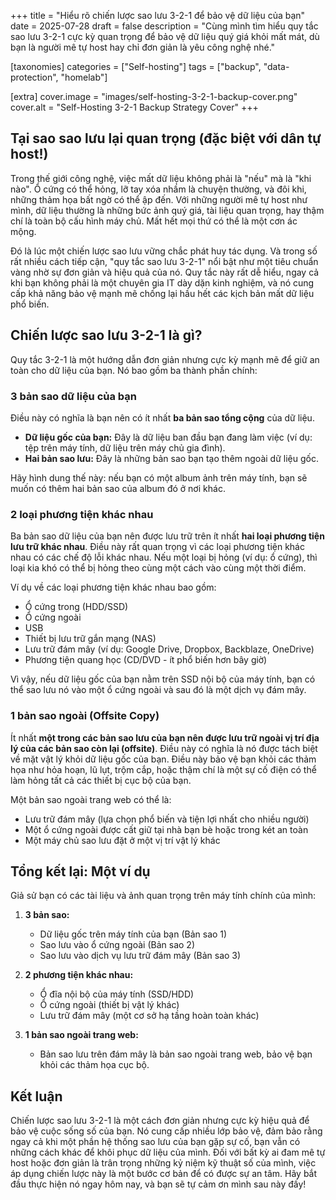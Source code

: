 +++
title = "Hiểu rõ chiến lược sao lưu 3-2-1 để bảo vệ dữ liệu của bạn"
date = 2025-07-28
draft = false
description = "Cùng mình tìm hiểu quy tắc sao lưu 3-2-1 cực kỳ quan trọng để bảo vệ dữ liệu quý giá khỏi mất mát, dù bạn là người mê tự host hay chỉ đơn giản là yêu công nghệ nhé."

[taxonomies]
categories = ["Self-hosting"]
tags = ["backup", "data-protection", "homelab"]

[extra]
cover.image = "images/self-hosting-3-2-1-backup-cover.png"
cover.alt = "Self-Hosting 3-2-1 Backup Strategy Cover"
+++

## Tại sao sao lưu lại quan trọng (đặc biệt với dân tự host!)

Trong thế giới công nghệ, việc mất dữ liệu không phải là "nếu" mà là "khi nào". Ổ cứng có thể hỏng, lỡ tay xóa nhầm là chuyện thường, và đôi khi, những thảm họa bất ngờ có thể ập đến. Với những người mê tự host như mình, dữ liệu thường là những bức ảnh quý giá, tài liệu quan trọng, hay thậm chí là toàn bộ cấu hình máy chủ. Mất hết mọi thứ có thể là một cơn ác mộng.

Đó là lúc một chiến lược sao lưu vững chắc phát huy tác dụng. Và trong số rất nhiều cách tiếp cận, "quy tắc sao lưu 3-2-1" nổi bật như một tiêu chuẩn vàng nhờ sự đơn giản và hiệu quả của nó. Quy tắc này rất dễ hiểu, ngay cả khi bạn không phải là một chuyên gia IT dày dặn kinh nghiệm, và nó cung cấp khả năng bảo vệ mạnh mẽ chống lại hầu hết các kịch bản mất dữ liệu phổ biến.

## Chiến lược sao lưu 3-2-1 là gì?

Quy tắc 3-2-1 là một hướng dẫn đơn giản nhưng cực kỳ mạnh mẽ để giữ an toàn cho dữ liệu của bạn. Nó bao gồm ba thành phần chính:

### 3 bản sao dữ liệu của bạn

Điều này có nghĩa là bạn nên có ít nhất **ba bản sao tổng cộng** của dữ liệu.
*   **Dữ liệu gốc của bạn:** Đây là dữ liệu ban đầu bạn đang làm việc (ví dụ: tệp trên máy tính, dữ liệu trên máy chủ gia đình).
*   **Hai bản sao lưu:** Đây là những bản sao bạn tạo thêm ngoài dữ liệu gốc.

Hãy hình dung thế này: nếu bạn có một album ảnh trên máy tính, bạn sẽ muốn có thêm hai bản sao của album đó ở nơi khác.

### 2 loại phương tiện khác nhau

Ba bản sao dữ liệu của bạn nên được lưu trữ trên ít nhất **hai loại phương tiện lưu trữ khác nhau**. Điều này rất quan trọng vì các loại phương tiện khác nhau có các chế độ lỗi khác nhau. Nếu một loại bị hỏng (ví dụ: ổ cứng), thì loại kia khó có thể bị hỏng theo cùng một cách vào cùng một thời điểm.

Ví dụ về các loại phương tiện khác nhau bao gồm:
*   Ổ cứng trong (HDD/SSD)
*   Ổ cứng ngoài
*   USB
*   Thiết bị lưu trữ gắn mạng (NAS)
*   Lưu trữ đám mây (ví dụ: Google Drive, Dropbox, Backblaze, OneDrive)
*   Phương tiện quang học (CD/DVD - ít phổ biến hơn bây giờ)

Vì vậy, nếu dữ liệu gốc của bạn nằm trên SSD nội bộ của máy tính, bạn có thể sao lưu nó vào một ổ cứng ngoài và sau đó là một dịch vụ đám mây.

### 1 bản sao ngoài (Offsite Copy)

Ít nhất **một trong các bản sao lưu của bạn nên được lưu trữ ngoài vị trí địa lý của các bản sao còn lại (offsite)**. Điều này có nghĩa là nó được tách biệt về mặt vật lý khỏi dữ liệu gốc của bạn. Điều này bảo vệ bạn khỏi các thảm họa như hỏa hoạn, lũ lụt, trộm cắp, hoặc thậm chí là một sự cố điện có thể làm hỏng tất cả các thiết bị cục bộ của bạn.

Một bản sao ngoài trang web có thể là:
*   Lưu trữ đám mây (lựa chọn phổ biến và tiện lợi nhất cho nhiều người)
*   Một ổ cứng ngoài được cất giữ tại nhà bạn bè hoặc trong két an toàn
*   Một máy chủ sao lưu đặt ở một vị trí vật lý khác

## Tổng kết lại: Một ví dụ

Giả sử bạn có các tài liệu và ảnh quan trọng trên máy tính chính của mình:

1.  **3 bản sao:**
    *   Dữ liệu gốc trên máy tính của bạn (Bản sao 1)
    *   Sao lưu vào ổ cứng ngoài (Bản sao 2)
    *   Sao lưu vào dịch vụ lưu trữ đám mây (Bản sao 3)

2.  **2 phương tiện khác nhau:**
    *   Ổ đĩa nội bộ của máy tính (SSD/HDD)
    *   Ổ cứng ngoài (thiết bị vật lý khác)
    *   Lưu trữ đám mây (một cơ sở hạ tầng hoàn toàn khác)

3.  **1 bản sao ngoài trang web:**
    *   Bản sao lưu trên đám mây là bản sao ngoài trang web, bảo vệ bạn khỏi các thảm họa cục bộ.

## Kết luận

Chiến lược sao lưu 3-2-1 là một cách đơn giản nhưng cực kỳ hiệu quả để bảo vệ cuộc sống số của bạn. Nó cung cấp nhiều lớp bảo vệ, đảm bảo rằng ngay cả khi một phần hệ thống sao lưu của bạn gặp sự cố, bạn vẫn có những cách khác để khôi phục dữ liệu của mình. Đối với bất kỳ ai đam mê tự host hoặc đơn giản là trân trọng những kỷ niệm kỹ thuật số của mình, việc áp dụng chiến lược này là một bước cơ bản để có được sự an tâm. Hãy bắt đầu thực hiện nó ngay hôm nay, và bạn sẽ tự cảm ơn mình sau này đấy!
